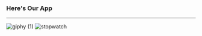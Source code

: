 ### Here's Our App

----

![giphy (1)](https://user-images.githubusercontent.com/55499787/101399753-ed0b0f00-38f5-11eb-9e16-ff84a08cd423.gif)
![stopwatch](https://user-images.githubusercontent.com/55499787/101408322-42e5b400-3902-11eb-9f98-a7a2d0494515.png)

